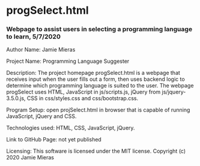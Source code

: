 # progSelect.html

###  Webpage to assist users in selecting a programming language to learn, 5/7/2020

Author Name: Jamie Mieras

Project Name: Programming Language Suggester

Description: The project homepage progSelect.html is a webpage that receives input when the user fills out a form, then uses backend logic to determine which programming language is suited to the user. The webpage progSelect uses HTML, JavaScript in js/scripts.js, jQuery from js/jquery-3.5.0.js, CSS in css/styles.css and css/bootstrap.css. 

Program Setup: open projSelect.html in browser that is capable of running JavaScript, jQuery and CSS. 

Technologies used: HTML, CSS, JavaScript, jQuery.

Link to GitHub Page: not yet published

Licensing: This software is licensed under the MIT license. 
Copyright (c) 2020 Jamie Mieras 